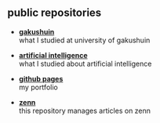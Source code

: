 ## public repositories
* [**gakushuin**](https://github.com/mo-to-ki/gakushuin)  
    what I studied at university of gakushuin

* [**artificial intelligence**](https://github.com/mo-to-ki/artificial-intelligence)  
    what I studied about artificial intelligence

* [**github pages**](https://github.com/mo-to-ki/mo-to-ki.github.io)  
    my portfolio

* [**zenn**](https://github.com/mo-to-ki/zenn)  
    this repository manages articles on zenn


<!-- [![Top Langs](https://github-readme-stats.vercel.app/api/top-langs/?username=mo-to-ki)](https://github.com/anuraghazra/github-readme-stats) -->
